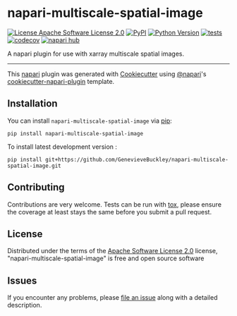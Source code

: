 # napari-multiscale-spatial-image

[![License Apache Software License 2.0](https://img.shields.io/pypi/l/napari-multiscale-spatial-image.svg?color=green)](https://github.com/GenevieveBuckley/napari-multiscale-spatial-image/raw/main/LICENSE)
[![PyPI](https://img.shields.io/pypi/v/napari-multiscale-spatial-image.svg?color=green)](https://pypi.org/project/napari-multiscale-spatial-image)
[![Python Version](https://img.shields.io/pypi/pyversions/napari-multiscale-spatial-image.svg?color=green)](https://python.org)
[![tests](https://github.com/GenevieveBuckley/napari-multiscale-spatial-image/workflows/tests/badge.svg)](https://github.com/GenevieveBuckley/napari-multiscale-spatial-image/actions)
[![codecov](https://codecov.io/gh/GenevieveBuckley/napari-multiscale-spatial-image/branch/main/graph/badge.svg)](https://codecov.io/gh/GenevieveBuckley/napari-multiscale-spatial-image)
[![napari hub](https://img.shields.io/endpoint?url=https://api.napari-hub.org/shields/napari-multiscale-spatial-image)](https://napari-hub.org/plugins/napari-multiscale-spatial-image)

A napari plugin for use with xarray multiscale spatial images.

----------------------------------

This [napari] plugin was generated with [Cookiecutter] using [@napari]'s [cookiecutter-napari-plugin] template.

<!--
Don't miss the full getting started guide to set up your new package:
https://github.com/napari/cookiecutter-napari-plugin#getting-started

and review the napari docs for plugin developers:
https://napari.org/stable/plugins/index.html
-->

## Installation

You can install `napari-multiscale-spatial-image` via [pip]:

    pip install napari-multiscale-spatial-image



To install latest development version :

    pip install git+https://github.com/GenevieveBuckley/napari-multiscale-spatial-image.git


## Contributing

Contributions are very welcome. Tests can be run with [tox], please ensure
the coverage at least stays the same before you submit a pull request.

## License

Distributed under the terms of the [Apache Software License 2.0] license,
"napari-multiscale-spatial-image" is free and open source software

## Issues

If you encounter any problems, please [file an issue] along with a detailed description.

[napari]: https://github.com/napari/napari
[Cookiecutter]: https://github.com/audreyr/cookiecutter
[@napari]: https://github.com/napari
[MIT]: http://opensource.org/licenses/MIT
[BSD-3]: http://opensource.org/licenses/BSD-3-Clause
[GNU GPL v3.0]: http://www.gnu.org/licenses/gpl-3.0.txt
[GNU LGPL v3.0]: http://www.gnu.org/licenses/lgpl-3.0.txt
[Apache Software License 2.0]: http://www.apache.org/licenses/LICENSE-2.0
[Mozilla Public License 2.0]: https://www.mozilla.org/media/MPL/2.0/index.txt
[cookiecutter-napari-plugin]: https://github.com/napari/cookiecutter-napari-plugin

[file an issue]: https://github.com/GenevieveBuckley/napari-multiscale-spatial-image/issues

[napari]: https://github.com/napari/napari
[tox]: https://tox.readthedocs.io/en/latest/
[pip]: https://pypi.org/project/pip/
[PyPI]: https://pypi.org/
